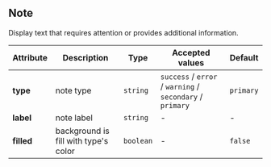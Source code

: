 ## Note

Display text that requires attention or provides additional information.

<ex-code name="ex-note-basic"></ex-code>

<ex-code name="ex-note-type"></ex-code>

<ex-code name="ex-note-filled"></ex-code>

<ex-footer edit-link="https://github.com/zeit-ui/vue/edit/master/docs/en-us/components/note.md">

| Attribute | Description | Type | Accepted values | Default
| ---------- | ---------- | ---- |  -------------- | ------ |
| **type** | note type | `string` | `success` / `error` / `warning` / `secondary` / `primary` | `primary` |
| **label** | note label | `string` | - | - |
| **filled** | background is fill with type's color | `boolean` | - | `false` |

</ex-footer>
